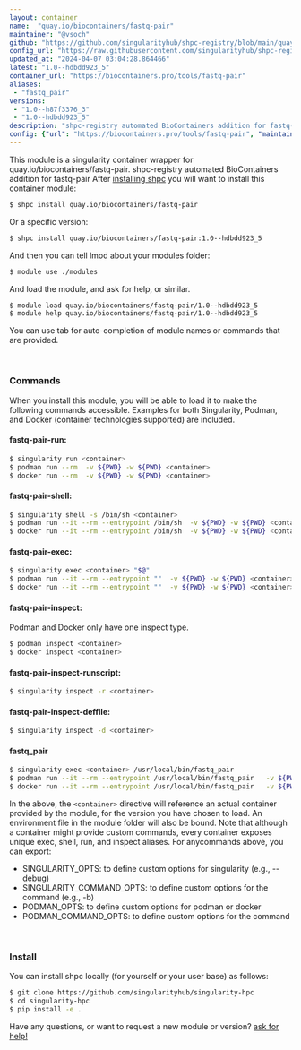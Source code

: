 ```yaml
---
layout: container
name:  "quay.io/biocontainers/fastq-pair"
maintainer: "@vsoch"
github: "https://github.com/singularityhub/shpc-registry/blob/main/quay.io/biocontainers/fastq-pair/container.yaml"
config_url: "https://raw.githubusercontent.com/singularityhub/shpc-registry/main/quay.io/biocontainers/fastq-pair/container.yaml"
updated_at: "2024-04-07 03:04:28.864466"
latest: "1.0--hdbdd923_5"
container_url: "https://biocontainers.pro/tools/fastq-pair"
aliases:
 - "fastq_pair"
versions:
 - "1.0--h87f3376_3"
 - "1.0--hdbdd923_5"
description: "shpc-registry automated BioContainers addition for fastq-pair"
config: {"url": "https://biocontainers.pro/tools/fastq-pair", "maintainer": "@vsoch", "description": "shpc-registry automated BioContainers addition for fastq-pair", "latest": {"1.0--hdbdd923_5": "sha256:520a373c0d126db156e8b5aedd3ac0049db960360cb889724c2736d7f1295f44"}, "tags": {"1.0--h87f3376_3": "sha256:7d3baecef5283435197244b5c3db6dfb7b51060089e4c464307c90af43262a78", "1.0--hdbdd923_5": "sha256:520a373c0d126db156e8b5aedd3ac0049db960360cb889724c2736d7f1295f44"}, "docker": "quay.io/biocontainers/fastq-pair", "aliases": {"fastq_pair": "/usr/local/bin/fastq_pair"}}
---
```


This module is a singularity container wrapper for quay.io/biocontainers/fastq-pair.
shpc-registry automated BioContainers addition for fastq-pair
After [installing shpc](#install) you will want to install this container module:


```bash
$ shpc install quay.io/biocontainers/fastq-pair
```

Or a specific version:

```bash
$ shpc install quay.io/biocontainers/fastq-pair:1.0--hdbdd923_5
```

And then you can tell lmod about your modules folder:

```bash
$ module use ./modules
```

And load the module, and ask for help, or similar.

```bash
$ module load quay.io/biocontainers/fastq-pair/1.0--hdbdd923_5
$ module help quay.io/biocontainers/fastq-pair/1.0--hdbdd923_5
```

You can use tab for auto-completion of module names or commands that are provided.

<br>

### Commands

When you install this module, you will be able to load it to make the following commands accessible.
Examples for both Singularity, Podman, and Docker (container technologies supported) are included.

#### fastq-pair-run:

```bash
$ singularity run <container>
$ podman run --rm  -v ${PWD} -w ${PWD} <container>
$ docker run --rm  -v ${PWD} -w ${PWD} <container>
```

#### fastq-pair-shell:

```bash
$ singularity shell -s /bin/sh <container>
$ podman run --it --rm --entrypoint /bin/sh  -v ${PWD} -w ${PWD} <container>
$ docker run --it --rm --entrypoint /bin/sh  -v ${PWD} -w ${PWD} <container>
```

#### fastq-pair-exec:

```bash
$ singularity exec <container> "$@"
$ podman run --it --rm --entrypoint ""  -v ${PWD} -w ${PWD} <container> "$@"
$ docker run --it --rm --entrypoint ""  -v ${PWD} -w ${PWD} <container> "$@"
```

#### fastq-pair-inspect:

Podman and Docker only have one inspect type.

```bash
$ podman inspect <container>
$ docker inspect <container>
```

#### fastq-pair-inspect-runscript:

```bash
$ singularity inspect -r <container>
```

#### fastq-pair-inspect-deffile:

```bash
$ singularity inspect -d <container>
```


#### fastq_pair

```bash
$ singularity exec <container> /usr/local/bin/fastq_pair
$ podman run --it --rm --entrypoint /usr/local/bin/fastq_pair   -v ${PWD} -w ${PWD} <container> -c " $@"
$ docker run --it --rm --entrypoint /usr/local/bin/fastq_pair   -v ${PWD} -w ${PWD} <container> -c " $@"
```



In the above, the `<container>` directive will reference an actual container provided
by the module, for the version you have chosen to load. An environment file in the
module folder will also be bound. Note that although a container
might provide custom commands, every container exposes unique exec, shell, run, and
inspect aliases. For anycommands above, you can export:

 - SINGULARITY_OPTS: to define custom options for singularity (e.g., --debug)
 - SINGULARITY_COMMAND_OPTS: to define custom options for the command (e.g., -b)
 - PODMAN_OPTS: to define custom options for podman or docker
 - PODMAN_COMMAND_OPTS: to define custom options for the command

<br>

### Install

You can install shpc locally (for yourself or your user base) as follows:

```bash
$ git clone https://github.com/singularityhub/singularity-hpc
$ cd singularity-hpc
$ pip install -e .
```

Have any questions, or want to request a new module or version? [ask for help!](https://github.com/singularityhub/singularity-hpc/issues)